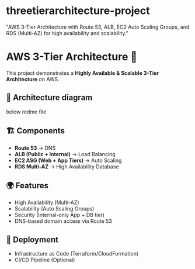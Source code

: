 # threetierarchitecture-project
"AWS 3-Tier Architecture with Route 53, ALB, EC2 Auto Scaling Groups, and RDS (Multi-AZ) for high availability and scalability."
# AWS 3-Tier Architecture 🚀

This project demonstrates a **Highly Available & Scalable 3-Tier Architecture** on AWS.  

## 📌 Architecture diagram 
 below redme file

## 🏗 Components
- **Route 53** → DNS
- **ALB (Public + Internal)** → Load Balancing
- **EC2 ASG (Web + App Tiers)** → Auto Scaling
- **RDS Multi-AZ** → High Availability Database

## 🌍 Features
- High Availability (Multi-AZ)
- Scalability (Auto Scaling Groups)
- Security (Internal-only App + DB tier)
- DNS-based domain access via Route 53

## 🔧 Deployment
- Infrastructure as Code (Terraform/CloudFormation)
- CI/CD Pipeline (Optional)

